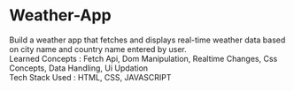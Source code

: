 # Weather-App
Build a weather app that fetches and displays real-time weather data based on city name and country name entered by user. <br/>
Learned Concepts : Fetch Api, Dom Manipulation, Realtime Changes, Css Concepts, Data Handling, Ui Updation  <br/>
Tech Stack Used : HTML, CSS, JAVASCRIPT <br/>
